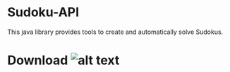 # Sudoku-API

This java library provides tools to create and automatically solve Sudokus.
# Download ![alt text]([https://repository-images.githubusercontent.com/489147178/c1518052-65e0-48da-8348-a3159c5cac90](https://github.com/Brainterminator/Sudoku-API/releases/download/1.0/Sudoku-API.jar))
